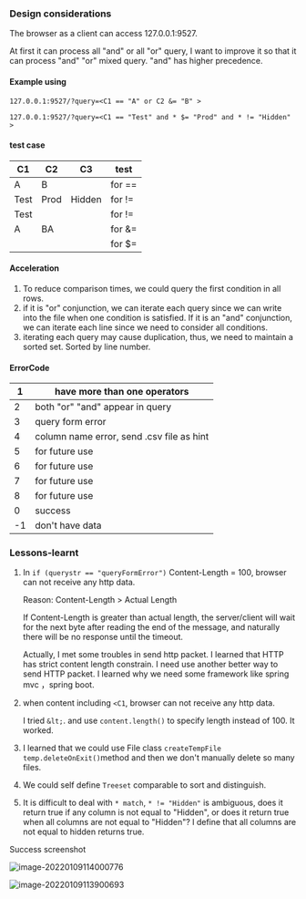 

### Design considerations

The browser as a client can access 127.0.0.1:9527.

At first it can process all "and" or all "or" query, I want to improve it so that it can process "and"  "or" mixed query.  "and" has higher precedence.

#### Example using

`127.0.0.1:9527/?query=<C1 == "A" or C2 &= "B" >`

`127.0.0.1:9527/?query=<C1 == "Test" and * $= "Prod" and * != "Hidden" >`



#### test case

| C1   | C2   | C3     | test   |
| ---- | ---- | ------ | ------ |
| A    | B    |        | for == |
| Test | Prod | Hidden | for != |
| Test |      |        | for != |
| A    | BA   |        | for &= |
|      |      |        | for $= |



#### Acceleration

1. To reduce comparison times, we could query the first condition in all rows.
2. if it is "or" conjunction, we can iterate each query since we can write into the file when one condition is satisfied. If it is an "and" conjunction, we can iterate each line since we need to consider all conditions.
3. iterating each query may cause duplication, thus, we need to maintain a sorted set. Sorted by line number.



#### ErrorCode

| 1    | have more than one operators              |
| ---- | ----------------------------------------- |
| 2    | both "or" "and" appear in query           |
| 3    | query form error                          |
| 4    | column name error, send .csv file as hint |
| 5    | for future use                            |
| 6    | for future use                            |
| 7    | for future use                            |
| 8    | for future use                            |
| 0    | success                                   |
| -1   | don't have data                           |









### Lessons-learnt

1. In  `if (querystr == "queryFormError")` Content-Length = 100, browser can not receive any http data. 

   Reason: Content-Length > Actual Length

    If Content-Length is greater than actual length, the server/client will wait for the next byte after reading the end of the message, and naturally there will be no response until the timeout.

   Actually, I met some troubles in send http packet. I learned that HTTP has strict content length constrain. I need use another better way to send HTTP packet. I learned why we need some framework like spring mvc ，spring boot.  

2. when content including `<C1`,  browser can not receive any http data.

   I tried `&lt;`.  and use `content.length()` to specify length instead of  100. It worked.

3. I learned that we could use File class `createTempFile` `temp.deleteOnExit()`method and then we don't manually delete so many files.

4. We could self define `Treeset` comparable to sort and distinguish.

4. It is difficult to deal with `* match`,  `* != "Hidden"` is ambiguous, does it return true if any column is not equal to "Hidden", or does it return true when all columns are not equal to "Hidden"?
   I define that all columns are not equal to hidden returns true.
   
   

Success screenshot

![image-20220109114000776](C:\Users\12638\AppData\Roaming\Typora\typora-user-images\image-20220109114000776.png)

![image-20220109113900693](C:\Users\12638\AppData\Roaming\Typora\typora-user-images\image-20220109113900693.png)
